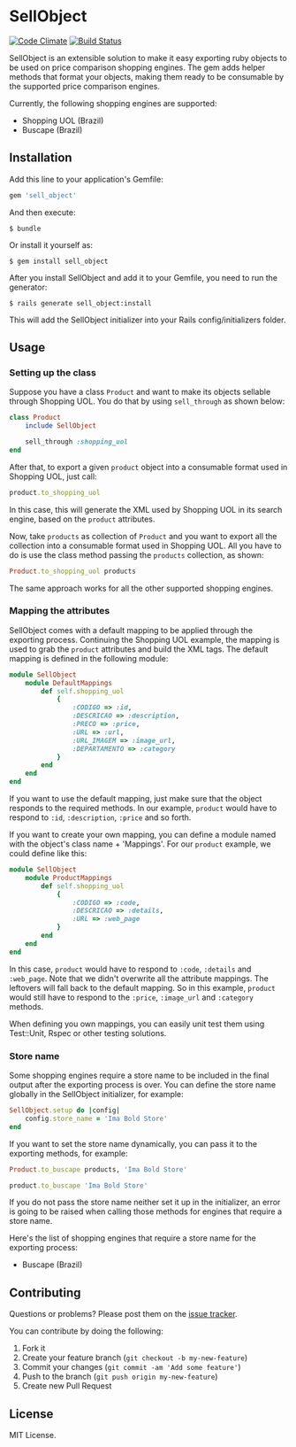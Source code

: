 # SellObject

[![Code Climate](https://codeclimate.com/github/imaboldcompany/sell_object.png)](https://codeclimate.com/github/imaboldcompany/sell_object)
[![Build Status](https://travis-ci.org/dferrazm/sell_object.svg?branch=master)](https://travis-ci.org/dferrazm/sell_object)

SellObject is an extensible solution to make it easy exporting ruby objects to be used on price comparison shopping engines. The gem adds helper methods that format your objects, making them ready to be consumable by the supported price comparison engines.

Currently, the following shopping engines are supported:

* Shopping UOL (Brazil)
* Buscape (Brazil)

## Installation

Add this line to your application's Gemfile:

```ruby
gem 'sell_object'
```

And then execute:

    $ bundle

Or install it yourself as:

    $ gem install sell_object

After you install SellObject and add it to your Gemfile, you need to run the generator:

    $ rails generate sell_object:install

This will add the SellObject initializer into your Rails config/initializers folder.

## Usage

### Setting up the class

Suppose you have a class `Product` and want to make its objects sellable through Shopping UOL.
You do that by using `sell_through` as shown below:

```ruby
class Product
	include SellObject

	sell_through :shopping_uol
end
```

After that, to export a given `product` object into a consumable format used in Shopping UOL, just call:

```ruby
product.to_shopping_uol
```

In this case, this will generate the XML used by Shopping UOL in its search engine, based on the `product` attributes.

Now, take `products` as collection of `Product` and you want to export all the collection into a consumable format used in Shopping UOL. All you have to do is use the class method passing the `products` collection, as shown:

```ruby
Product.to_shopping_uol products
```

The same approach works for all the other supported shopping engines.

### Mapping the attributes

SellObject comes with a default mapping to be applied through the exporting process. Continuing the Shopping UOL example, the mapping is used to grab the `product` attributes and build the XML tags. The default mapping is defined in the following module:

```ruby
module SellObject
	module DefaultMappings
		def self.shopping_uol
			{
				:CODIGO => :id,
				:DESCRICAO => :description,
				:PRECO => :price,
				:URL => :url,
				:URL_IMAGEM => :image_url,
				:DEPARTAMENTO => :category  
			}
		end
	end
end
```
If you want to use the default mapping, just make sure that the object responds to the required methods. In our example, `product` would have to respond to `:id`, `:description`, `:price` and so forth.

If you want to create your own mapping, you can define a module named with the object's class name + 'Mappings'. For our `product` example, we could define like this:

```ruby
module SellObject
	module ProductMappings
		def self.shopping_uol
			{
				:CODIGO => :code,
				:DESCRICAO => :details,
				:URL => :web_page  
			}
		end
	end
end
```
In this case, `product` would have to respond to `:code`, `:details` and `:web_page`. Note that we didn't overwrite all the attribute mappings. The leftovers will fall back to the default mapping. So in this example, `product` would still have to respond to the `:price`, `:image_url` and `:category` methods.

When defining you own mappings, you can easily unit test them using Test::Unit, Rspec or other testing solutions.

### Store name

Some shopping engines require a store name to be included in the final output after the exporting process is over. You can define the store name globally in the SellObject initializer, for example:

```ruby
SellObject.setup do |config|
	config.store_name = 'Ima Bold Store'
end
```

If you want to set the store name dynamically, you can pass it to the exporting methods, for example:

```ruby
Product.to_buscape products, 'Ima Bold Store'

product.to_buscape 'Ima Bold Store'
```

If you do not pass the store name neither set it up in the initializer, an error is going to be raised when calling those methods for engines that require a store name.

Here's the list of shopping engines that require a store name for the exporting process:

* Buscape (Brazil)

## Contributing

Questions or problems? Please post them on the [issue tracker](https://github.com/dferrazm/sell_object/issues).

You can contribute by doing the following:

1. Fork it
2. Create your feature branch (`git checkout -b my-new-feature`)
3. Commit your changes (`git commit -am 'Add some feature'`)
4. Push to the branch (`git push origin my-new-feature`)
5. Create new Pull Request

## License

MIT License.
